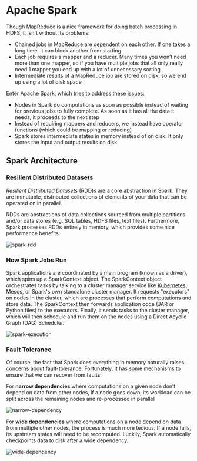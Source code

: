 # Apache Spark

Though MapReduce is a nice framework for doing batch processing in HDFS, it isn't without its problems:

- Chained jobs in MapReduce are dependent on each other. If one takes a long time, it can block another from starting
- Each job requires a mapper and a reducer. Many times you won’t need more than one mapper, so if you have multiple jobs that all only really need 1 mapper you end up with a lot of unnecessary sorting
- Intermediate results of a MapReduce job are stored on disk, so we end up using a lot of disk space

Enter Apache Spark, which tries to address these issues:

- Nodes in Spark do computations as soon as possible instead of waiting for previous jobs to fully complete. As soon as it has all the data it needs, it proceeds to the next step
- Instead of requiring mappers and reducers, we instead have operator functions (which could be mapping or reducing)
- Spark stores intermediate states in memory instead of on disk. It only stores the input and output results on disk

## Spark Architecture

### Resilient Distributed Datasets

_Resilient Distributed Datasets_ (RDD)s are a core abstraction in Spark. They are immutable, distributed collections of elements of your data that can be operated on in parallel.

RDDs are abstractions of data collections sourced from multiple partitions and/or data stores (e.g. SQL tables, HDFS files, text files). Furthermore, Spark processes RDDs entirely in memory, which provides some nice performance benefits.

![spark-rdd](https://firebasestorage.googleapis.com/v0/b/system-design-daily.appspot.com/o/spark-rdd.png?alt=media&token=59fd8a6f-cfed-46e6-955e-c1abdae5af96)

### How Spark Jobs Run

Spark applications are coordinated by a main program (known as a driver), which spins up a SparkContext object. The SparkContext object orchestrates tasks by talking to a cluster manager service like [Kubernetes](/topic/13_software_architecture?subtopic=02_containers), Mesos, or Spark's own standalone cluster manager. It requests "executors" on nodes in the cluster, which are processes that perform computations and store data. The SparkContext then forwards application code (JAR or Python files) to the executors. Finally, it sends tasks to the cluster manager, which will then schedule and run them on the nodes using a Direct Acyclic Graph (DAG) Scheduler.

![spark-execution](https://firebasestorage.googleapis.com/v0/b/system-design-daily.appspot.com/o/spark-execution.png?alt=media&token=aa10797a-5921-4418-bc01-32408ead9aa7)

### Fault Tolerance

Of course, the fact that Spark does everything in memory naturally raises concerns about fault-tolerance. Fortunately, it has some mechanisms to ensure that we can recover from faults:

For **narrow dependencies** where computations on a given node don’t depend on data from other nodes, if a node goes down, its workload can be split across the remaining nodes and re-processed in parallel

![narrow-dependency](https://firebasestorage.googleapis.com/v0/b/system-design-daily.appspot.com/o/spark-narrow-dependencies.png?alt=media&token=a31fd10a-e87d-4c39-8d6b-2f598e47fd11)

For **wide dependencies** where computations on a node depend on data from multiple other nodes, the process is much more tedious. If a node fails, its upstream states will need to be recomputed. Luckily, Spark automatically checkpoints data to disk after a wide dependency.

![wide-dependency](https://firebasestorage.googleapis.com/v0/b/system-design-daily.appspot.com/o/spark-wide-dependency.png?alt=media&token=c6b42c7b-9285-4a8c-9675-8feceb90b65f)
